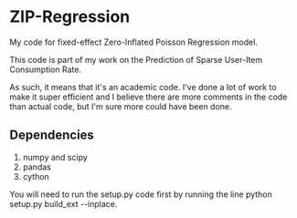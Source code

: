 # ZIP-Regression
My code for fixed-effect Zero-Inflated Poisson Regression model.

This code is part of my work on the Prediction of Sparse User-Item Consumption Rate.

As such, it means that it's an academic code. I've done a lot of work to make it super efficient and I believe there are more 
comments in the code than actual code, but I'm sure more could have been done.

## Dependencies
1. numpy and scipy
2. pandas
3. cython

You will need to run the setup.py code first by running the line python setup.py build_ext --inplace.
